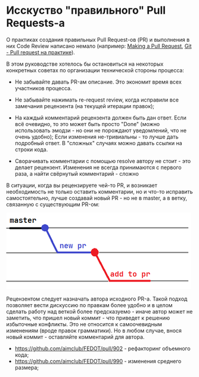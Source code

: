 # Исскуство "правильного" Pull Requests-а

О практиках создания правильных Pull Request-ов (PR) и выполнения в них Code Review написано немало 
(например: [Making a Pull Request](https://www.atlassian.com/git/tutorials/making-a-pull-request),
[Git - Pull request на практике](https://www.youtube.com/watch?v=G_HKJJLozUc)).

В этом руководстве хотелось бы остановиться на некоторых конкретных советах по организации технической стороны процесса:

- Не забывайте давать PR-ам описание. Это экономит время всех участников процесса.

- Не забывайте нажимать re-request review,  когда исправили все замечания рецензента (на текущей итерации правок);

- На каждый комментарий рецензента должен быть дан ответ. 
  Если всё очевидно, то это может быть просто "Done" 
  (можно использовать эмодзи - но они не порождают уведомлений, что не очень удобно); 
  Если изменения не-тривиальны - то лучше дать подробный ответ. В "сложных" случаях можно давать ссылки на строки кода.

- Сворачивать комментарии с помощью resolve автору не стоит - это делает рецензент.
    Изменения не всегда принимаются с первого раза, а найти свёрнутый комментарий - сложно


В ситуации, когда вы рецензируете чей-то PR, и возникает необходимость не только оставить комментарии, 
  но и что-то исправить самостоятельно, лучше создавай новый PR - 
но не в master, а в ветку, связанную с существующим PR-ом:

![Внесение измений в "чужой" PR](images/sub_pr.png)


Рецензентом следует назначать автора исходного PR-а. Такой подход позволяет вести дискуссию по правкам более удобно и  в целом сделать работу над веткой
  более предсказуемо - иначе автор может не заметить, что пришел новый коммит - что приведет к решению избыточные конфликты. 
  Это не относится к самоочевидным изменениям (вроде правок грамматики). Но в любом случае, внося новый коммит - оставляйте комментарий для автора.

- https://github.com/aimclub/FEDOT/pull/902 - рефакторинг объемного кода;
- https://github.com/aimclub/FEDOT/pull/990 - изменения среднего размера;